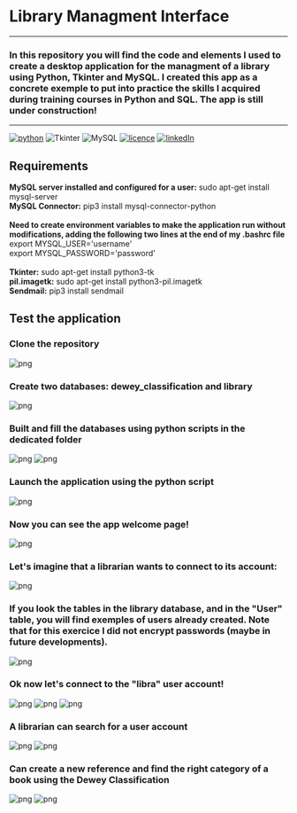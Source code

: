 # Library Managment Interface

---

### In this repository you will find the code and elements I used to create a desktop application for the managment of a library using Python, Tkinter and MySQL. I created this app as a concrete exemple to put into practice the skills I acquired during training courses in Python and SQL. The app is still under construction!

---


[![python](https://img.shields.io/badge/python-3.8.5-brightgreen?style=plastic)](https://www.python.org/downloads/release/python-385/)
![Tkinter](https://img.shields.io/badge/Tkinter-8.6-brightgreen?style=plastic)
![MySQL](https://img.shields.io/badge/MySQL-8.0.25-brightgreen?style=plastic)
[![licence](https://img.shields.io/badge/licence-MIT-yellow?style=plastic)](https://github.com/Domsdev/Data-science-blog/blob/main/MIT%20Licence.md)
[![linkedIn](https://img.shields.io/badge/-LinkedIn%20-blue?style=plastic)](https://www.linkedin.com/in/dominique-pothin-dev/)


## Requirements

**MySQL server installed and configured for a user:** sudo apt-get install mysql-server<br/>
**MySQL Connector:** pip3 install mysql-connector-python<br/>
 <br/>
**Need to create environment variables to make the application run without modifications, adding the following two lines at the end of my .bashrc file**<br/>
export MYSQL_USER='username'<br/>
export MYSQL_PASSWORD='password'<br/>
 <br/>
**Tkinter:** sudo apt-get install python3-tk<br/>
**pil.imagetk:** sudo apt-get install python3-pil.imagetk<br/>
**Sendmail:** pip3 install sendmail<br/>


## Test the application

### Clone the repository

![png](img/step0.png)

### Create two databases: dewey_classification and library

![png](img/step1.png)

### Built and fill the databases using python scripts in the dedicated folder

![png](img/step2.png)
![png](img/step3.png)

### Launch the application using the python script

![png](img/step4.png)

### Now you can see the app welcome page!

![png](img/screen1.png)

### Let's imagine that a librarian wants to connect to its account:

![png](img/screen2.png)

### If you look the tables in the library database, and in the "User" table, you will find exemples of users already created. Note that for this exercice I did not encrypt passwords (maybe in future developments).

![png](img/step5.png)

### Ok now let's connect to the "libra" user account!

![png](img/screen3.png)
![png](img/screen4.png)
![png](img/screen5.png)

### A librarian can search for a user account

![png](img/screen6.png)
![png](img/screen7.png)

### Can create a new reference and find the right category of a book using the Dewey Classification

![png](img/screen8.png)
![png](img/screen9.png)









